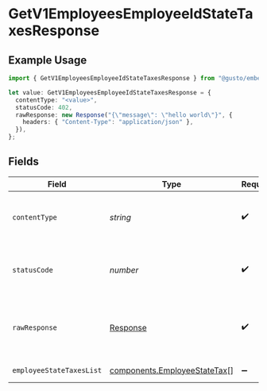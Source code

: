 # GetV1EmployeesEmployeeIdStateTaxesResponse

## Example Usage

```typescript
import { GetV1EmployeesEmployeeIdStateTaxesResponse } from "@gusto/embedded-api/models/operations/getv1employeesemployeeidstatetaxes.js";

let value: GetV1EmployeesEmployeeIdStateTaxesResponse = {
  contentType: "<value>",
  statusCode: 402,
  rawResponse: new Response("{\"message\": \"hello world\"}", {
    headers: { "Content-Type": "application/json" },
  }),
};
```

## Fields

| Field                                                                        | Type                                                                         | Required                                                                     | Description                                                                  |
| ---------------------------------------------------------------------------- | ---------------------------------------------------------------------------- | ---------------------------------------------------------------------------- | ---------------------------------------------------------------------------- |
| `contentType`                                                                | *string*                                                                     | :heavy_check_mark:                                                           | HTTP response content type for this operation                                |
| `statusCode`                                                                 | *number*                                                                     | :heavy_check_mark:                                                           | HTTP response status code for this operation                                 |
| `rawResponse`                                                                | [Response](https://developer.mozilla.org/en-US/docs/Web/API/Response)        | :heavy_check_mark:                                                           | Raw HTTP response; suitable for custom response parsing                      |
| `employeeStateTaxesList`                                                     | [components.EmployeeStateTax](../../models/components/employeestatetax.md)[] | :heavy_minus_sign:                                                           | Example response                                                             |